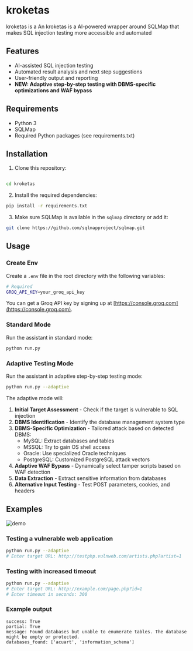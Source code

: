 # kroketas
kroketas is a An kroketas is a AI-powered wrapper around SQLMap that makes SQL injection testing more accessible and automated
## Features

- AI-assisted SQL injection testing
- Automated result analysis and next step suggestions
- User-friendly output and reporting
- **NEW: Adaptive step-by-step testing with DBMS-specific optimizations and WAF bypass**

## Requirements

- Python 3
- SQLMap
- Required Python packages (see requirements.txt)

## Installation

1. Clone this repository:
```bash

cd kroketas
```

2. Install the required dependencies:
```bash
pip install -r requirements.txt
```

3. Make sure SQLMap is available in the `sqlmap` directory or add it:
```bash
git clone https://github.com/sqlmapproject/sqlmap.git
```

## Usage

### Create Env

Create a `.env` file in the root directory with the following variables:

```bash
# Required
GROQ_API_KEY=your_groq_api_key
```

You can get a Groq API key by signing up at [https://console.groq.com](https://console.groq.com).

### Standard Mode

Run the assistant in standard mode:

```bash
python run.py
```

### Adaptive Testing Mode

Run the assistant in adaptive step-by-step testing mode:

```bash
python run.py --adaptive
```

The adaptive mode will:

1. **Initial Target Assessment** - Check if the target is vulnerable to SQL injection
2. **DBMS Identification** - Identify the database management system type
3. **DBMS-Specific Optimization** - Tailored attack based on detected DBMS:
   - MySQL: Extract databases and tables
   - MSSQL: Try to gain OS shell access
   - Oracle: Use specialized Oracle techniques
   - PostgreSQL: Customized PostgreSQL attack vectors
4. **Adaptive WAF Bypass** - Dynamically select tamper scripts based on WAF detection
5. **Data Extraction** - Extract sensitive information from databases
6. **Alternative Input Testing** - Test POST parameters, cookies, and headers

## Examples

![demo](./sqlmap.gif)

### Testing a vulnerable web application

```bash
python run.py --adaptive
# Enter target URL: http://testphp.vulnweb.com/artists.php?artist=1
```

### Testing with increased timeout

```bash
python run.py --adaptive
# Enter target URL: http://example.com/page.php?id=1
# Enter timeout in seconds: 300
```

### Example output
```plaintext
success: True
partial: True
message: Found databases but unable to enumerate tables. The database might be empty or protected.
databases_found: ['acuart', 'information_schema']
